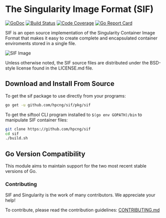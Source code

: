 # The Singularity Image Format (SIF)

[![GoDoc](https://godoc.org/github.com/hpcng/sif?status.svg)](https://godoc.org/github.com/hpcng/sif)
[![Build Status](https://circleci.com/gh/hpcng/sif.svg?style=shield)](https://circleci.com/gh/hpcng/workflows/sif)
[![Code Coverage](https://codecov.io/gh/hpcng/sif/branch/master/graph/badge.svg)](https://codecov.io/gh/hpcng/sif)
[![Go Report Card](https://goreportcard.com/badge/github.com/hpcng/sif)](https://goreportcard.com/report/github.com/hpcng/sif)

SIF is an open source implementation of the Singularity Container Image Format
that makes it easy to create complete and encapsulated container enviroments
stored in a single file.

![SIF Image](doc/sif.png)

Unless otherwise noted, the SIF source files are distributed under the BSD-style
license found in the LICENSE.md file.

## Download and Install From Source

To get the sif package to use directly from your programs:

```sh
go get -u github.com/hpcng/sif/pkg/sif
```

To get the siftool CLI program installed to `$(go env GOPATH)/bin` to manipulate SIF container files:

```sh
git clone https://github.com/hpcng/sif
cd sif
./build.sh
```

## Go Version Compatibility

This module aims to maintain support for the two most recent stable versions of Go.

### Contributing

SIF and Singularity is the work of many contributors. We appreciate your help!

To contribute, please read the contribution guidelines:
    [CONTRIBUTING.md](./CONTRIBUTING.md)
